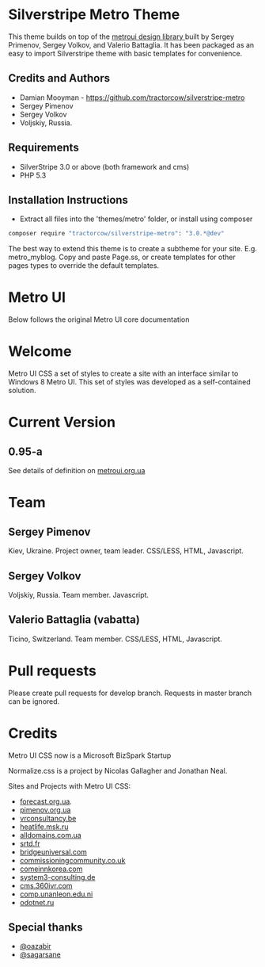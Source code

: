 # Silverstripe Metro Theme

This theme builds on top of the [metroui design library ](http://metroui.org.ua) built by Sergey Primenov, Sergey Volkov,
and Valerio Battaglia. It has been packaged as an easy to import Silverstripe theme with basic templates for convenience.

## Credits and Authors

 * Damian Mooyman - <https://github.com/tractorcow/silverstripe-metro>
 * Sergey Pimenov
 * Sergey Volkov
 * Voljskiy, Russia.

## Requirements

 * SilverStripe 3.0 or above (both framework and cms)
 * PHP 5.3

## Installation Instructions

 * Extract all files into the 'themes/metro' folder, or install using composer

```bash
composer require "tractorcow/silverstripe-metro": "3.0.*@dev"
```

The best way to extend this theme is to create a subtheme for your site. E.g. metro_myblog. Copy and paste Page.ss, or
create templates for other pages types to override the default templates.

# Metro UI

Below follows the original Metro UI core documentation

# Welcome

Metro UI CSS a set of styles to create a site with an interface similar to Windows 8 Metro UI. This set of styles was developed as a self-contained solution.

# Current Version

## 0.95-a

See details of definition on [metroui.org.ua](http://metroui.org.ua)

# Team

## Sergey Pimenov
Kiev, Ukraine.
Project owner, team leader.
CSS/LESS, HTML, Javascript.

## Sergey Volkov
Voljskiy, Russia.
Team member.
Javascript.

## Valerio Battaglia (vabatta)
Ticino, Switzerland.
Team member.
CSS/LESS, HTML, Javascript.

# Pull requests

Please create pull requests for develop branch. Requests in master branch can be ignored.

# Credits

Metro UI CSS now is a Microsoft BizSpark Startup

Normalize.css is a project by Nicolas Gallagher and Jonathan Neal.

Sites and Projects with Metro UI CSS:

* [forecast.org.ua](http://forecast.org.ua).
* [pimenov.org.ua](http://pimenov.org.ua)
* [vrconsultancy.be](http://www.vrconsultancy.be)
* [heatlife.msk.ru](http://heatlife.msk.ru)
* [alldomains.com.ua](https://alldomains.com.ua)
* [srtd.fr](http://www.srtd.fr)
* [bridgeuniversal.com](http://www.bridgeuniversal.com/)
* [commissioningcommunity.co.uk](http://www.commissioningcommunity.co.uk/)
* [comeinnkorea.com](http://comeinnkorea.com/)
* [system3-consulting.de](http://www.system3-consulting.de/)
* [cms.360ivr.com](http://cms.360ivr.com/home/)
* [comp.unanleon.edu.ni](http://www.comp.unanleon.edu.ni/)
* [odotnet.ru](http://odotnet.ru/)

## Special thanks

* [@oazabir](https://github.com/oazabir)
* [@sagarsane](https://github.com/sagarsane)
